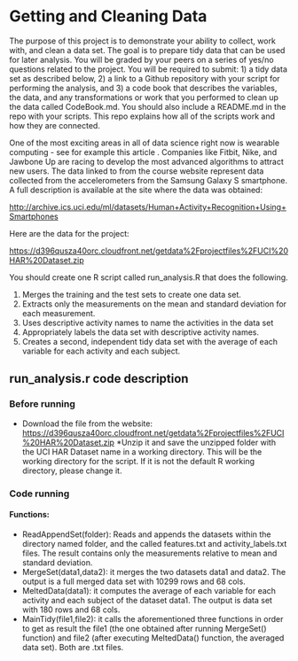 # Getting and Cleaning Data

The purpose of this project is to demonstrate your ability to collect, work with, and clean a data set. The goal is to prepare tidy data that can be used for later analysis. You will be graded by your peers on a series of yes/no questions related to the project. You will be required to submit: 1) a tidy data set as described below, 2) a link to a Github repository with your script for performing the analysis, and 3) a code book that describes the variables, the data, and any transformations or work that you performed to clean up the data called CodeBook.md. You should also include a README.md in the repo with your scripts. This repo explains how all of the scripts work and how they are connected.  

One of the most exciting areas in all of data science right now is wearable computing - see for example this article . Companies like Fitbit, Nike, and Jawbone Up are racing to develop the most advanced algorithms to attract new users. The data linked to from the course website represent data collected from the accelerometers from the Samsung Galaxy S smartphone. A full description is available at the site where the data was obtained: 

http://archive.ics.uci.edu/ml/datasets/Human+Activity+Recognition+Using+Smartphones 

Here are the data for the project: 

https://d396qusza40orc.cloudfront.net/getdata%2Fprojectfiles%2FUCI%20HAR%20Dataset.zip 

 You should create one R script called run_analysis.R that does the following. 

1.	Merges the training and the test sets to create one data set.
2.	Extracts only the measurements on the mean and standard deviation for each measurement. 
3.	Uses descriptive activity names to name the activities in the data set
4.	Appropriately labels the data set with descriptive activity names. 
5.	Creates a second, independent tidy data set with the average of each variable for each activity and each subject. 

## run_analysis.r code description
### Before running
* Download the file from the website:  https://d396qusza40orc.cloudfront.net/getdata%2Fprojectfiles%2FUCI%20HAR%20Dataset.zip
*Unzip it and save the unzipped folder with the UCI HAR Dataset name  in a working directory. This will be the working directory for the script. If it is not the default R working directory, please change it.
### Code running

#### Functions:
* ReadAppendSet(folder): Reads and appends the datasets within the directory named folder, and the called features.txt and activity_labels.txt files. The result contains only the measurements  relative to mean and standard deviation. 
* MergeSet(data1,data2): it merges the two datasets data1 and data2. The output is a full merged data set with 10299 rows and 68 cols. 
* MeltedData(data1): it computes the average of each variable for each activity and each subject of the dataset data1.  The output is data set with 180 rows and 68 cols.
* MainTidy(file1,file2): it calls the aforementioned three functions in order to get as result the file1 (the one obtained after running MergeSet() function) and file2 (after executing MeltedData() function, the averaged data set). Both are .txt files. 
